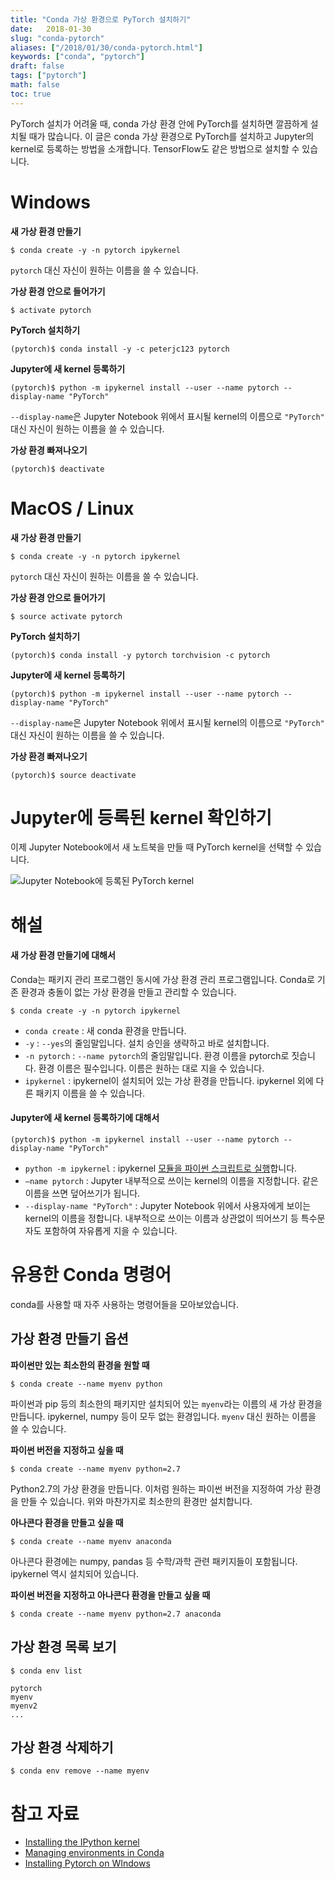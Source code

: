 ```yaml
---
title: "Conda 가상 환경으로 PyTorch 설치하기"
date:   2018-01-30
slug: "conda-pytorch"
aliases: ["/2018/01/30/conda-pytorch.html"]
keywords: ["conda", "pytorch"]
draft: false
tags: ["pytorch"]
math: false
toc: true
---
```


PyTorch 설치가 어려울 때, conda 가상 환경 안에 PyTorch를 설치하면 깔끔하게 설치될 때가 많습니다. 이 글은 conda 가상 환경으로 PyTorch를 설치하고 Jupyter의 kernel로 등록하는 방법을 소개합니다. TensorFlow도 같은 방법으로 설치할 수 있습니다.

# Windows

**새 가상 환경 만들기** 

```shell
$ conda create -y -n pytorch ipykernel
```

`pytorch` 대신 자신이 원하는 이름을 쓸 수 있습니다.

**가상 환경 안으로 들어가기**

```shell
$ activate pytorch
```

**PyTorch 설치하기**

```shell
(pytorch)$ conda install -y -c peterjc123 pytorch
```

**Jupyter에 새 kernel 등록하기** 

```shell
(pytorch)$ python -m ipykernel install --user --name pytorch --display-name "PyTorch"
```

`--display-name`은 Jupyter Notebook 위에서 표시될 kernel의 이름으로 `"PyTorch"` 대신 자신이 원하는 이름을 쓸 수 있습니다.

**가상 환경 빠져나오기**

```shell
(pytorch)$ deactivate
```

# MacOS / Linux

**새 가상 환경 만들기** 

```shell
$ conda create -y -n pytorch ipykernel
```

`pytorch` 대신 자신이 원하는 이름을 쓸 수 있습니다.

**가상 환경 안으로 들어가기**

```shell
$ source activate pytorch
```

**PyTorch 설치하기**

```shell
(pytorch)$ conda install -y pytorch torchvision -c pytorch
```

**Jupyter에 새 kernel 등록하기** 

```shell
(pytorch)$ python -m ipykernel install --user --name pytorch --display-name "PyTorch"
```

`--display-name`은 Jupyter Notebook 위에서 표시될 kernel의 이름으로 `"PyTorch"` 대신 자신이 원하는 이름을 쓸 수 있습니다.

**가상 환경 빠져나오기**

```shell
(pytorch)$ source deactivate
```

# Jupyter에 등록된 kernel 확인하기

이제 Jupyter Notebook에서 새 노트북을 만들 때 PyTorch kernel을 선택할 수 있습니다.

![Jupyter Notebook에 등록된 PyTorch kernel](https://files.slack.com/files-pri/T25783BPY-F901YJLAV/_______________.png?pub_secret=0974008d7a)

# 해설

#### 새 가상 환경 만들기에 대해서

Conda는 패키지 관리 프로그램인 동시에 가상 환경 관리 프로그램입니다. Conda로 기존 환경과 충돌이 없는 가상 환경을 만들고 관리할 수 있습니다.

```shell
$ conda create -y -n pytorch ipykernel
```

- `conda create` : 새 conda 환경을 만듭니다.
- `-y` : `--yes`의 줄임말입니다. 설치 승인을 생략하고 바로 설치합니다.
- `-n pytorch` : `--name pytorch`의 줄임말입니다. 환경 이름을 pytorch로 짓습니다. 환경 이름은 필수입니다. 이름은 원하는 대로 지을 수 있습니다.
- `ipykernel` : ipykernel이 설치되어 있는 가상 환경을 만듭니다. ipykernel 외에 다른 패키지 이름을 쓸 수 있습니다.

#### Jupyter에 새 kernel 등록하기에 대해서

```shell
(pytorch)$ python -m ipykernel install --user --name pytorch --display-name "PyTorch"
```

* `python -m ipykernel` : ipykernel [모듈을 파이썬 스크립트로 실행](https://www.python.org/dev/peps/pep-0338/)합니다.
* `—name pytorch` : Jupyter 내부적으로 쓰이는 kernel의 이름을 지정합니다. 같은 이름을 쓰면 덮어쓰기가 됩니다.
* `--display-name "PyTorch"` : Jupyter Notebook 위에서 사용자에게 보이는 kernel의 이름을 정합니다. 내부적으로 쓰이는 이름과 상관없이 띄어쓰기 등 특수문자도 포함하여 자유롭게 지을 수 있습니다. 

# 유용한 Conda 명령어

conda를 사용할 때 자주 사용하는 명령어들을 모아보았습니다.

## 가상 환경 만들기 옵션

**파이썬만 있는 최소한의 환경을 원할 때**

```shell
$ conda create --name myenv python
```

파이썬과 pip 등의 최소한의 패키지만 설치되어 있는 `myenv`라는 이름의 새 가상 환경을 만듭니다. ipykernel, numpy 등이 모두 없는 환경입니다. `myenv` 대신 원하는 이름을 쓸 수 있습니다.

**파이썬 버전을 지정하고 싶을 때**

```shell
$ conda create --name myenv python=2.7
```

Python2.7의 가상 환경을 만듭니다. 이처럼 원하는 파이썬 버전을 지정하여 가상 환경을 만들 수 있습니다. 위와 마찬가지로 최소한의 환경만 설치합니다.

**아나콘다 환경을 만들고 싶을 때**

```shell
$ conda create --name myenv anaconda
```

아나콘다 환경에는 numpy, pandas 등 수학/과학 관련 패키지들이 포함됩니다. ipykernel 역시 설치되어 있습니다.

**파이썬 버전을 지정하고 아나콘다 환경을 만들고 싶을 때**

```shell
$ conda create --name myenv python=2.7 anaconda
```

## 가상 환경 목록 보기

```shell
$ conda env list

pytorch
myenv
myenv2
...
```

## 가상 환경 삭제하기

```shell
$ conda env remove --name myenv
```

# 참고 자료

- [Installing the IPython kernel](http://ipython.readthedocs.io/en/stable/install/kernel_install.html)
- [Managing environments in Conda](https://conda.io/docs/user-guide/tasks/manage-environments.html)
- [Installing Pytorch on WIndows](https://github.com/peterjc123/pytorch-scripts)